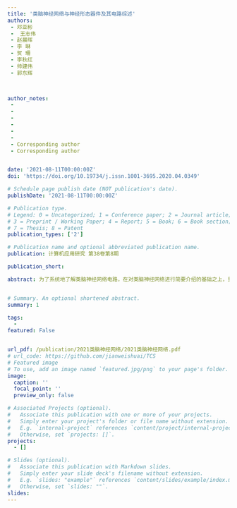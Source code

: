 ```yaml
---
title: '类脑神经网络与神经形态器件及其电路综述'
authors:
 - 邓亚彬
 -  王志伟
 - 赵晨晖
 - 李 琳
 - 贺 珊
 - 李秋红
 - 帅建伟
 - 郭东辉
 


author_notes:
 -  
 -  
 - 
 - 
 - 
 - 
 - Corresponding author
 - Corresponding author


date: '2021-08-11T00:00:00Z'
doi: 'https://doi.org/10.19734/j.issn.1001-3695.2020.04.0349'

# Schedule page publish date (NOT publication's date).
publishDate: '2021-08-11T00:00:00Z'

# Publication type.
# Legend: 0 = Uncategorized; 1 = Conference paper; 2 = Journal article;
# 3 = Preprint / Working Paper; 4 = Report; 5 = Book; 6 = Book section;
# 7 = Thesis; 8 = Patent
publication_types: ['2']

# Publication name and optional abbreviated publication name.
publication: 计算机应用研究 第38卷第8期

publication_short: 

abstract: 为了系统地了解类脑神经网络电路，在对类脑神经网络进行简要介绍的基础之上，重点阐述两种类别的神经形态器件及功能，包括不同类型的浮栅管和不同工艺材料的忆阻器来模拟单个神经元和突触可塑性功能; 然后，以神经形态器件为基础，分别介绍了基于浮栅管和忆阻器实现神经网络电路; 最后总结当前神经形态器件及类脑神经网络芯片存在的问题，并对有关类脑计算研究方向进行了展望。


# Summary. An optional shortened abstract.
summary: 1

tags:
  - 
featured: False


url_pdf: /publication/2021类脑神经网络/2021类脑神经网络.pdf
# url_code: https://github.com/jianweishuai/TCS
# Featured image
# To use, add an image named `featured.jpg/png` to your page's folder.
image:
  caption: ''
  focal_point: ''
  preview_only: false

# Associated Projects (optional).
#   Associate this publication with one or more of your projects.
#   Simply enter your project's folder or file name without extension.
#   E.g. `internal-project` references `content/project/internal-project/index.md`.
#   Otherwise, set `projects: []`.
projects:
  - []

# Slides (optional).
#   Associate this publication with Markdown slides.
#   Simply enter your slide deck's filename without extension.
#   E.g. `slides: "example"` references `content/slides/example/index.md`.
#   Otherwise, set `slides: ""`.
slides:
---
```



